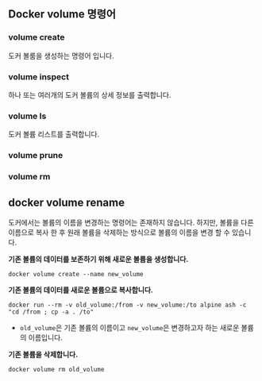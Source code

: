 
## Docker volume 명령어

###  volume create

도커 볼룸을 생성하는 명령어 입니다.

### volume inspect

하나 또는 여러개의 도커 볼륨의 상세 정보를 출력합니다.

### volume ls

도커 볼륨 리스트를 출력합니다.

### volume prune

### volume rm


## docker volume rename

도커에서는 볼륨의 이름을 변경하는 명령어는 존재하지 않습니다. 하지만, 볼륨을 다른 이름으로 복사 한 후 원래 볼륨을 삭제하는 방식으로 볼륨의 이름을 변경 할 수 있습니다.

**기존 볼륨의 데이터를 보존하기 위해 새로운 볼륨을 생성합니다.**

```
docker volume create --name new_volume
```

**기존 볼륨의 데이터를 새로운 볼륨으로 복사합니다.**

```
docker run --rm -v old_volume:/from -v new_volume:/to alpine ash -c "cd /from ; cp -a . /to"
```

- `old_volume`은 기존 볼륨의 이름이고 `new_volume`은 변경하고자 하는 새로운 볼륨의 이름입니다.

**기존 볼륨을 삭제합니다.**

```
docker volume rm old_volume
```
